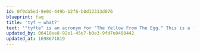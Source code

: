 ```yaml
---
id: 0f9da5ed-9e0d-449b-b2f6-b0d12313d076
blueprint: faq
title: 'tyf – what?'
text: '"tyfte" is an acronym for "The Yellow From The Egg." This is a literal translation of a German saying that refers to the "egg yolk" as something very positive. Mostly, it''s used to describe rather negative things as "not being the egg yolk." So, we are the good stuff, and we make the good stuff. We enjoy this German saying blending with English words. It''s a little silly, a joke, but funny, isn''t it? Furthermore, "tyfte" is phonetically a slang word that means "potato" in German. So it''s a joke within the joke. Great, concepts everywhere, do you see?'
updated_by: 06410ee8-92e1-45e7-b0e3-9fd7e0400442
updated_at: 1698671819
---
```

